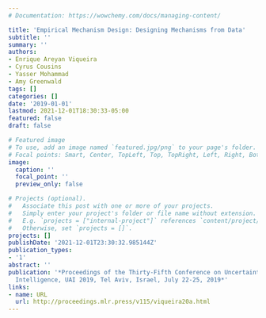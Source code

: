 ```yaml
---
# Documentation: https://wowchemy.com/docs/managing-content/

title: 'Empirical Mechanism Design: Designing Mechanisms from Data'
subtitle: ''
summary: ''
authors:
- Enrique Areyan Viqueira
- Cyrus Cousins
- Yasser Mohammad
- Amy Greenwald
tags: []
categories: []
date: '2019-01-01'
lastmod: 2021-12-01T18:30:33-05:00
featured: false
draft: false

# Featured image
# To use, add an image named `featured.jpg/png` to your page's folder.
# Focal points: Smart, Center, TopLeft, Top, TopRight, Left, Right, BottomLeft, Bottom, BottomRight.
image:
  caption: ''
  focal_point: ''
  preview_only: false

# Projects (optional).
#   Associate this post with one or more of your projects.
#   Simply enter your project's folder or file name without extension.
#   E.g. `projects = ["internal-project"]` references `content/project/deep-learning/index.md`.
#   Otherwise, set `projects = []`.
projects: []
publishDate: '2021-12-01T23:30:32.985144Z'
publication_types:
- '1'
abstract: ''
publication: '*Proceedings of the Thirty-Fifth Conference on Uncertainty in Artificial
  Intelligence, UAI 2019, Tel Aviv, Israel, July 22-25, 2019*'
links:
- name: URL
  url: http://proceedings.mlr.press/v115/viqueira20a.html
---
```

